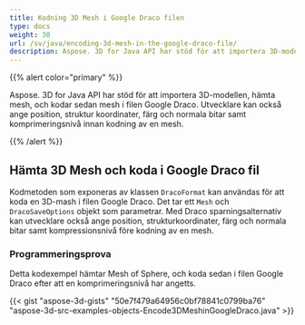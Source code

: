 ```yaml
---
title: Kodning 3D Mesh i Google Draco filen
type: docs
weight: 30
url: /sv/java/encoding-3d-mesh-in-the-google-draco-file/
description: Aspose. 3D for Java API har stöd för att importera 3D-modellen, hämta mesh, och kodar sedan mesh i filen Google Draco.
---
```

{{% alert color="primary" %}} 

Aspose. 3D for Java API har stöd för att importera 3D-modellen, hämta mesh, och kodar sedan mesh i filen Google Draco. Utvecklare kan också ange position, struktur koordinater, färg och normala bitar samt komprimeringsnivå innan kodning av en mesh.

{{% /alert %}} 
##  **Hämta 3D Mesh och koda i Google Draco fil**
Kodmetoden som exponeras av klassen `DracoFormat` kan användas för att koda en 3D-mash i filen Google Draco. Det tar ett `Mesh` och `DracoSaveOptions` objekt som parametrar. Med Draco sparningsalternativ kan utvecklare också ange position, strukturkoordinater, färg och normala bitar samt kompressionsnivå före kodning av en mesh.
###  **Programmeringsprova**
Detta kodexempel hämtar Mesh of Sphere, och koda sedan i filen Google Draco efter att en komprimeringsnivå har angetts.

{{< gist "aspose-3d-gists" "50e7f479a64956c0bf78841c0799ba76" "aspose-3d-src-examples-objects-Encode3DMeshinGoogleDraco.java" >}}
